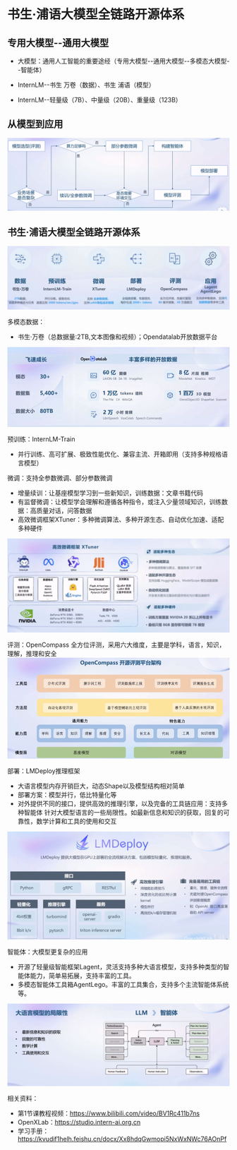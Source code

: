 # 书生·浦语大模型全链路开源体系

## 专用大模型--通用大模型
- 大模型：通用人工智能的重要途经（专用大模型--通用大模型--多模态大模型--智能体）
    
- InternLM--书生 万卷（数据）、书生 浦语（模型）
    
- InternLM--轻量级（7B）、中量级（20B）、重量级（123B）

## 从模型到应用

![从模型到应用](imgs/lm2app.png)

## 书生·浦语大模型全链路开源体系
![全链路](imgs/internlm_link.png)

多模态数据：
- 书生·万卷（总数据量:2TB,文本图像和视频）；Opendatalab开放数据平台

![多模态数据](imgs/opendatalab.png)

预训练：InternLM-Train
- 并行训练、高可扩展、极致性能优化、兼容主流、开箱即用（支持多种规格语言模型）

微调：支持全参数微调、部分参数微调
- 增量续训：让基座模型学习到一些新知识，训练数据：文章书籍代码
- 有监督微调：让模型学会理解和遵循各种指令，或注入少量领域知识，训练数据：高质量对话，问答数据
- 高效微调框架XTuner：多种微调算法、多种开源生态、自动优化加速、适配多种硬件

![预训练](imgs/xtuner.png)

评测：OpenCompass
全方位评测，采用六大维度，主要是学科，语言，知识，理解，推理和安全
![评测](imgs/opencompass.png)

部署：LMDeploy推理框架
- 大语言模型内存开销巨大，动态Shape以及模型结构相对简单
- 部署方案：模型并行，低比特量化等
- 对外提供不同的接口，提供高效的推理引擎，以及完备的工具链应用：支持多种智能体
针对大模型语言的一些局限性。如最新信息和知识的获取，回复的可靠性，数学计算和工具的使用和交互

![部署](imgs/lmdeploy.png)

智能体：大模型更复杂的应用
- 开源了轻量级智能框架Lagent，灵活支持多种大语言模型，支持多种类型的智能体能力，简单易拓展，支持丰富的工具。
- 多模态智能体工具箱AgentLego。丰富的工具集合，支持多个主流智能体系统等。

![智能体](imgs/agent.png)


相关资料：
- 第1节课教程视频：https://www.bilibili.com/video/BV1Rc411b7ns
- OpenXLab：https://studio.intern-ai.org.cn
- 学习手册：https://kvudif1helh.feishu.cn/docx/Xx8hdqGwmopi5NxWxNWc76AOnPf

